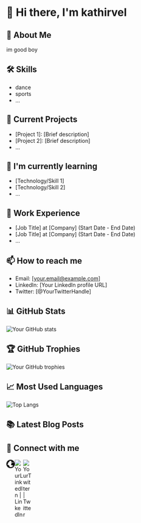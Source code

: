 # 👋 Hi there, I'm kathirvel

## 🚀 About Me
im good boy

## 🛠 Skills
- dance
- sports
- ...

## 🔭 Current Projects
- [Project 1]: [Brief description]
- [Project 2]: [Brief description]
- ...

## 🌱 I'm currently learning
- [Technology/Skill 1]
- [Technology/Skill 2]
- ...

## 💼 Work Experience
- [Job Title] at [Company] (Start Date - End Date)
- [Job Title] at [Company] (Start Date - End Date)
- ...

## 📫 How to reach me
- Email: [your.email@example.com]
- LinkedIn: [Your LinkedIn profile URL]
- Twitter: [@YourTwitterHandle]

## 📊 GitHub Stats
![Your GitHub stats](https://github-readme-stats.vercel.app/api?username=YourGitHubUsername&show_icons=true&theme=radical)

## 🏆 GitHub Trophies
![Your GitHub trophies](https://github-profile-trophy.vercel.app/?username=YourGitHubUsername&theme=onedark)

## 📈 Most Used Languages
![Top Langs](https://github-readme-stats.vercel.app/api/top-langs/?username=YourGitHubUsername&layout=compact)

## 📚 Latest Blog Posts
<!-- BLOG-POST-LIST:START -->
<!-- BLOG-POST-LIST:END -->

## 🤝 Connect with me
[<img align="left" alt="YourWebsite" width="22px" src="https://raw.githubusercontent.com/iconic/open-iconic/master/svg/globe.svg" />][website]
[<img align="left" alt="YourLinkedIn | LinkedIn" width="22px" src="https://cdn.jsdelivr.net/npm/simple-icons@v3/icons/linkedin.svg" />][linkedin]
[<img align="left" alt="YourTwitter | Twitter" width="22px" src="https://cdn.jsdelivr.net/npm/simple-icons@v3/icons/twitter.svg" />][twitter]

[website]: https://yourwebsite.com
[linkedin]: https://linkedin.com/in/yourusername
[twitter]: https://twitter.com/yourusername

